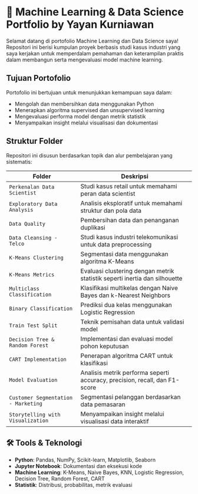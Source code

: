 # 🤖 Machine Learning & Data Science Portfolio by Yayan Kurniawan

Selamat datang di portofolio Machine Learning dan Data Science saya! Repositori ini berisi kumpulan proyek berbasis studi kasus industri yang saya kerjakan untuk memperdalam pemahaman dan keterampilan praktis dalam membangun serta mengevaluasi model machine learning.

##  Tujuan Portofolio

Portofolio ini bertujuan untuk menunjukkan kemampuan saya dalam:

- Mengolah dan membersihkan data menggunakan Python
- Menerapkan algoritma supervised dan unsupervised learning
- Mengevaluasi performa model dengan metrik statistik
- Menyampaikan insight melalui visualisasi dan dokumentasi

##  Struktur Folder

Repositori ini disusun berdasarkan topik dan alur pembelajaran yang sistematis:

|  Folder |  Deskripsi |
|----------|--------------|
| `Perkenalan Data Scientist` | Studi kasus retail untuk memahami peran data scientist |
| `Exploratory Data Analysis` | Analisis eksploratif untuk memahami struktur dan pola data |
| `Data Quality` | Pembersihan data dan penanganan duplikasi |
| `Data Cleansing - Telco` | Studi kasus industri telekomunikasi untuk data preprocessing |
| `K-Means Clustering` | Segmentasi data menggunakan algoritma K-Means |
| `K-Means Metrics` | Evaluasi clustering dengan metrik statistik seperti inertia dan silhouette |
| `Multiclass Classification` | Klasifikasi multikelas dengan Naive Bayes dan k-Nearest Neighbors |
| `Binary Classification` | Prediksi dua kelas menggunakan Logistic Regression |
| `Train Test Split` | Teknik pemisahan data untuk validasi model |
| `Decision Tree & Random Forest` | Implementasi dan evaluasi model pohon keputusan |
| `CART Implementation` | Penerapan algoritma CART untuk klasifikasi |
| `Model Evaluation` | Analisis metrik performa seperti accuracy, precision, recall, dan F1-score |
| `Customer Segmentation - Marketing` | Segmentasi pelanggan berdasarkan data pemasaran |
| `Storytelling with Visualization` | Menyampaikan insight melalui visualisasi data interaktif |

## 🛠 Tools & Teknologi

- **Python**: Pandas, NumPy, Scikit-learn, Matplotlib, Seaborn
- **Jupyter Notebook**: Dokumentasi dan eksekusi kode
- **Machine Learning**: K-Means, Naive Bayes, KNN, Logistic Regression, Decision Tree, Random Forest, CART
- **Statistik**: Distribusi, probabilitas, metrik evaluasi




